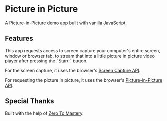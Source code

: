 # Picture in Picture

A Picture-in-Picture demo app built with vanilla JavaScript.

## Features

This app requests access to screen capture your computer's entire screen, window or browser tab, to stream that into a little picture in picture video player after pressing the "Start!" button.

For the screen capture, it uses the browser's [Screen Capture API](https://developer.mozilla.org/en-US/docs/Web/API/Screen_Capture_API).

For requesting the picture in picture, it uses the browser's [Picture-in-Picture API](https://developer.mozilla.org/en-US/docs/Web/API/Picture-in-Picture_API).

## Special Thanks

Built with the help of [Zero To Mastery](https://zerotomastery.io/courses/javascript-projects/).


